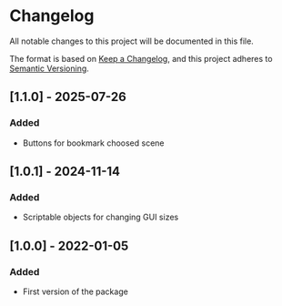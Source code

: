# Changelog
All notable changes to this project will be documented in this file.

The format is based on [Keep a Changelog](https://keepachangelog.com/en/1.0.0/),
and this project adheres to [Semantic Versioning](https://semver.org/spec/v2.0.0.html).

## [1.1.0] - 2025-07-26
### Added
- Buttons for bookmark choosed scene

## [1.0.1] - 2024-11-14
### Added
- Scriptable objects for changing GUI sizes

## [1.0.0] - 2022-01-05
### Added
- First version of the package
